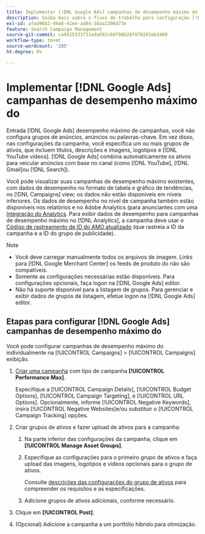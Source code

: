 ```yaml
---
title: Implementar [!DNL Google Ads] campanhas de desempenho máximo do
description: Saiba mais sobre o fluxo de trabalho para configuração [!DNL Google Ads] desempenho máximo de campanhas.
exl-id: afad96b2-d4a6-41ee-ad84-38aa1306d73e
feature: Search Campaign Management
source-git-commit: ca9425333731ada692c68f08b20f070265eb3409
workflow-type: tm+mt
source-wordcount: '285'
ht-degree: 0%

---
```


# Implementar [!DNL Google Ads] campanhas de desempenho máximo do

Entrada [!DNL Google Ads] desempenho máximo de campanhas, você não configura grupos de anúncios, anúncios ou palavras-chave. Em vez disso, nas configurações da campanha, você especifica um ou mais grupos de ativos, que incluem títulos, descrições e imagens, logotipos e [!DNL YouTube videos]. [!DNL Google Ads] combina automaticamente os ativos para veicular anúncios com base no canal (como [!DNL YouTube], [!DNL Gmail]ou [!DNL Search]).

Você pode visualizar suas campanhas de desempenho máximo existentes, com dados de desempenho no formato de tabela e gráfico de tendências, no [!DNL Campaigns] view; os dados não estão disponíveis em níveis inferiores. Os dados de desempenho no nível de campanha também estão disponíveis nos relatórios e no Adobe Analytics (para anunciantes com uma [Integração do Analytics](/help/integrations/analytics/overview.md). Para exibir dados de desempenho para campanhas de desempenho máximo no [!DNL Analytics], a campanha deve usar o [Código de rastreamento de ID do AMO atualizado](/help/search-social-commerce/tracking/amo-id-tracking-parameter.md) (que rastreia a ID da campanha e a ID do grupo de publicidade).

>[!NOTE]
>
>* Você deve carregar manualmente todos os arquivos de imagem. Links para [!DNL Google Merchant Center] os feeds de produto do não são compatíveis.
>* Somente as configurações necessárias estão disponíveis. Para configurações opcionais, faça logon na [!DNL Google Ads] editor.
>* Não há suporte disponível para a listagem de grupos. Para gerenciar e exibir dados de grupos de listagem, efetue logon na [!DNL Google Ads] editor.

## Etapas para configurar [!DNL Google Ads] campanhas de desempenho máximo do

Você pode configurar campanhas de desempenho máximo do individualmente na [!UICONTROL Campaigns] > [!UICONTROL Campaigns] exibição.

1. [Criar uma campanha](/help/search-social-commerce/campaign-management/campaigns/campaign-manage.md) com tipo de campanha **[!UICONTROL Performance Max]**.

   Especifique a [!UICONTROL Campaign Details], [!UICONTROL Budget Options], [!UICONTROL Campaign Targeting], e [!UICONTROL URL Options]. Opcionalmente, informe [!UICONTROL Negative Keywords], insira [!UICONTROL Negative Websites]e/ou substituir o [!UICONTROL Campaign Tracking] opções.

1. Criar grupos de ativos e fazer upload de ativos para a campanha:

   1. Na parte inferior das configurações da campanha, clique em **[!UICONTROL Manage Asset Groups]**.

   1. Especifique as configurações para o primeiro grupo de ativos e faça upload das imagens, logotipos e vídeos opcionais para o grupo de ativos.

      Consulte [descrições das configurações do grupo de ativos](/help/search-social-commerce/campaign-management/campaigns/campaign-settings-google.md) para compreender os requisitos e as especificações.

   1. Adicione grupos de ativos adicionais, conforme necessário.

1. Clique em **[!UICONTROL Post]**.

1. (Opcional) Adicione a campanha a um portfólio híbrido para otimização.
